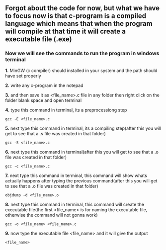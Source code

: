 ## Forgot about the code for now, but what we have to focus now is that c-program is a compiled language which means that when the program will compile at that time it will create a executable file (.exe) 

### Now we will see the commands to run the program in windows terminal

**1.** MinGW (c compiler) should installed in your system and the path should have set properly

**2.** write any c-program in the notepad 

**3.** and then save it as <file_name>.c file in any folder then right click on the folder blank space and open terminal

**4.** type this command in terminal, its a preprocessiong step
```
gcc -E <file_name>.c
```

**5.** next type this command in terminal, its a compiling step(after this you will get to see that a .s file was created in that folder)
```
gcc -S <file_name>.c
```

**6.** next type this command in terminal(after this you will get to see that a .o file was created in that folder)
```
gcc -c <file_name>.c
```

**7.** next type this command in terminal, this command will show whats actually happens after typing the previous command(after this you will get to see that a .o file was created in that folder)
```
objdump -d <file_name>.o
```

**8.** next type this command in terminal, this command will create the executable file(the first <file_name> is for naming the executable file, otherwise the command will not gonna work)
```
gcc -o <file_name> <file_name>.c
```

**9.** now type the executable file <file_name> and it will give the output
```
<file_name>
```